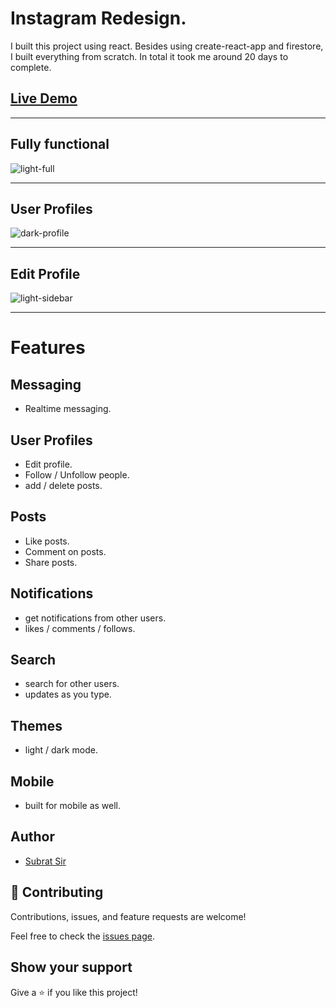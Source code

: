 # Instagram Redesign.

I built this project using react. Besides using create-react-app and firestore, I built everything from scratch.
In total it took me around 20 days to complete.

## [Live Demo](#)

---

## Fully functional

![light-full](https://github.com/subratsir/Instagram-Clone/blob/main/Instagram_Clone_screenshot.JPG)

---

## User Profiles

![dark-profile](https://github.com/subratsir/Instagram-Clone/blob/main/Instagram_Clone_screenshot1.JPG)

---

## Edit Profile

![light-sidebar](https://github.com/subratsir/Instagram-Clone/blob/main/Instagram_Clone_screenshot2.JPG)

---

# Features

## Messaging

- Realtime messaging.

## User Profiles

- Edit profile.
- Follow / Unfollow people.
- add / delete posts.

## Posts

- Like posts.
- Comment on posts.
- Share posts.

## Notifications

- get notifications from other users.
- likes / comments / follows.

## Search

- search for other users.
- updates as you type.

## Themes

- light / dark mode.

## Mobile

- built for mobile as well.

## Author
- [Subrat Sir](https://github.com/subratsir)

## 🤝 Contributing

Contributions, issues, and feature requests are welcome!

Feel free to check the [issues page](https://github.com/subratsir/Instagram-Clone/issues).

## Show your support

Give a ⭐️ if you like this project!
